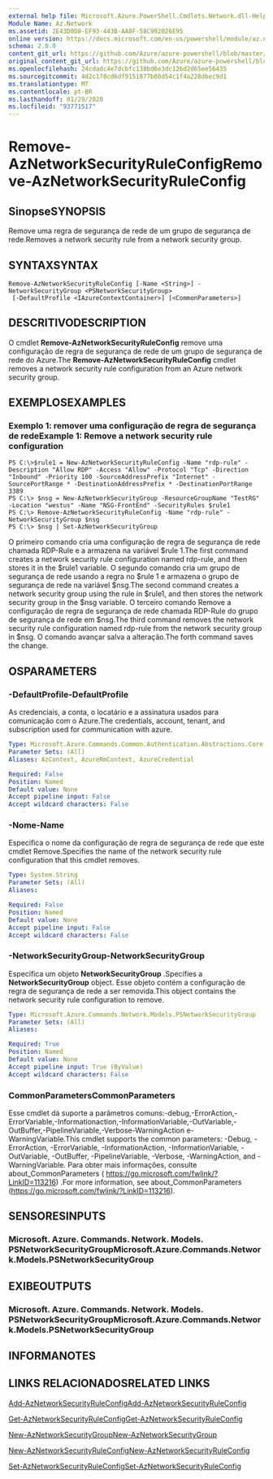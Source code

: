 ```yaml
---
external help file: Microsoft.Azure.PowerShell.Cmdlets.Network.dll-Help.xml
Module Name: Az.Network
ms.assetid: 2E43D0D8-EF93-443B-AA8F-58C992026E95
online version: https://docs.microsoft.com/en-us/powershell/module/az.network/remove-aznetworksecurityruleconfig
schema: 2.0.0
content_git_url: https://github.com/Azure/azure-powershell/blob/master/src/Network/Network/help/Remove-AzNetworkSecurityRuleConfig.md
original_content_git_url: https://github.com/Azure/azure-powershell/blob/master/src/Network/Network/help/Remove-AzNetworkSecurityRuleConfig.md
ms.openlocfilehash: 24cdadc4e7dcbfc138bd6e3dc126d2d65ee56435
ms.sourcegitcommit: 4d2c178cd6df9151877b08d54c1f4a228dbec9d1
ms.translationtype: MT
ms.contentlocale: pt-BR
ms.lasthandoff: 01/29/2020
ms.locfileid: "93771517"
---
```

# <span data-ttu-id="10cf1-101">Remove-AzNetworkSecurityRuleConfig</span><span class="sxs-lookup"><span data-stu-id="10cf1-101">Remove-AzNetworkSecurityRuleConfig</span></span>

## <span data-ttu-id="10cf1-102">Sinopse</span><span class="sxs-lookup"><span data-stu-id="10cf1-102">SYNOPSIS</span></span>
<span data-ttu-id="10cf1-103">Remove uma regra de segurança de rede de um grupo de segurança de rede.</span><span class="sxs-lookup"><span data-stu-id="10cf1-103">Removes a network security rule from a network security group.</span></span>

## <span data-ttu-id="10cf1-104">SYNTAX</span><span class="sxs-lookup"><span data-stu-id="10cf1-104">SYNTAX</span></span>

```
Remove-AzNetworkSecurityRuleConfig [-Name <String>] -NetworkSecurityGroup <PSNetworkSecurityGroup>
 [-DefaultProfile <IAzureContextContainer>] [<CommonParameters>]
```

## <span data-ttu-id="10cf1-105">DESCRITIVO</span><span class="sxs-lookup"><span data-stu-id="10cf1-105">DESCRIPTION</span></span>
<span data-ttu-id="10cf1-106">O cmdlet **Remove-AzNetworkSecurityRuleConfig** remove uma configuração de regra de segurança de rede de um grupo de segurança de rede do Azure.</span><span class="sxs-lookup"><span data-stu-id="10cf1-106">The **Remove-AzNetworkSecurityRuleConfig** cmdlet removes a network security rule configuration from an Azure network security group.</span></span>

## <span data-ttu-id="10cf1-107">EXEMPLOS</span><span class="sxs-lookup"><span data-stu-id="10cf1-107">EXAMPLES</span></span>

### <span data-ttu-id="10cf1-108">Exemplo 1: remover uma configuração de regra de segurança de rede</span><span class="sxs-lookup"><span data-stu-id="10cf1-108">Example 1: Remove a network security rule configuration</span></span>
```
PS C:\>$rule1 = New-AzNetworkSecurityRuleConfig -Name "rdp-rule" -Description "Allow RDP" -Access "Allow" -Protocol "Tcp" -Direction "Inbound" -Priority 100 -SourceAddressPrefix "Internet" -SourcePortRange * -DestinationAddressPrefix * -DestinationPortRange 3389
PS C:\> $nsg = New-AzNetworkSecurityGroup -ResourceGroupName "TestRG" -Location "westus" -Name "NSG-FrontEnd" -SecurityRules $rule1
PS C:\> Remove-AzNetworkSecurityRuleConfig -Name "rdp-rule" -NetworkSecurityGroup $nsg
PS C:\> $nsg | Set-AzNetworkSecurityGroup
```

<span data-ttu-id="10cf1-109">O primeiro comando cria uma configuração de regra de segurança de rede chamada RDP-Rule e a armazena na variável $rule 1.</span><span class="sxs-lookup"><span data-stu-id="10cf1-109">The first command creates a network security rule configuration named rdp-rule, and then stores it in the $rule1 variable.</span></span>
<span data-ttu-id="10cf1-110">O segundo comando cria um grupo de segurança de rede usando a regra no $rule 1 e armazena o grupo de segurança de rede na variável $nsg.</span><span class="sxs-lookup"><span data-stu-id="10cf1-110">The second command creates a network security group using the rule in $rule1, and then stores the network security group in the $nsg variable.</span></span>
<span data-ttu-id="10cf1-111">O terceiro comando Remove a configuração de regra de segurança de rede chamada RDP-Rule do grupo de segurança de rede em $nsg.</span><span class="sxs-lookup"><span data-stu-id="10cf1-111">The third command removes the network security rule configuration named rdp-rule from the network security group in $nsg.</span></span>
<span data-ttu-id="10cf1-112">O comando avançar salva a alteração.</span><span class="sxs-lookup"><span data-stu-id="10cf1-112">The forth command saves the change.</span></span>

## <span data-ttu-id="10cf1-113">OS</span><span class="sxs-lookup"><span data-stu-id="10cf1-113">PARAMETERS</span></span>

### <span data-ttu-id="10cf1-114">-DefaultProfile</span><span class="sxs-lookup"><span data-stu-id="10cf1-114">-DefaultProfile</span></span>
<span data-ttu-id="10cf1-115">As credenciais, a conta, o locatário e a assinatura usados para comunicação com o Azure.</span><span class="sxs-lookup"><span data-stu-id="10cf1-115">The credentials, account, tenant, and subscription used for communication with azure.</span></span>

```yaml
Type: Microsoft.Azure.Commands.Common.Authentication.Abstractions.Core.IAzureContextContainer
Parameter Sets: (All)
Aliases: AzContext, AzureRmContext, AzureCredential

Required: False
Position: Named
Default value: None
Accept pipeline input: False
Accept wildcard characters: False
```

### <span data-ttu-id="10cf1-116">-Nome</span><span class="sxs-lookup"><span data-stu-id="10cf1-116">-Name</span></span>
<span data-ttu-id="10cf1-117">Especifica o nome da configuração de regra de segurança de rede que este cmdlet Remove.</span><span class="sxs-lookup"><span data-stu-id="10cf1-117">Specifies the name of the network security rule configuration that this cmdlet removes.</span></span>

```yaml
Type: System.String
Parameter Sets: (All)
Aliases:

Required: False
Position: Named
Default value: None
Accept pipeline input: False
Accept wildcard characters: False
```

### <span data-ttu-id="10cf1-118">-NetworkSecurityGroup</span><span class="sxs-lookup"><span data-stu-id="10cf1-118">-NetworkSecurityGroup</span></span>
<span data-ttu-id="10cf1-119">Especifica um objeto **NetworkSecurityGroup** .</span><span class="sxs-lookup"><span data-stu-id="10cf1-119">Specifies a **NetworkSecurityGroup** object.</span></span>
<span data-ttu-id="10cf1-120">Esse objeto contém a configuração de regra de segurança de rede a ser removida.</span><span class="sxs-lookup"><span data-stu-id="10cf1-120">This object contains the network security rule configuration to remove.</span></span>

```yaml
Type: Microsoft.Azure.Commands.Network.Models.PSNetworkSecurityGroup
Parameter Sets: (All)
Aliases:

Required: True
Position: Named
Default value: None
Accept pipeline input: True (ByValue)
Accept wildcard characters: False
```

### <span data-ttu-id="10cf1-121">CommonParameters</span><span class="sxs-lookup"><span data-stu-id="10cf1-121">CommonParameters</span></span>
<span data-ttu-id="10cf1-122">Esse cmdlet dá suporte a parâmetros comuns:-debug,-ErrorAction,-ErrorVariable,-Informationaction,-InformationVariable,-OutVariable,-OutBuffer,-PipelineVariable,-Verbose-WarningAction e-WarningVariable.</span><span class="sxs-lookup"><span data-stu-id="10cf1-122">This cmdlet supports the common parameters: -Debug, -ErrorAction, -ErrorVariable, -InformationAction, -InformationVariable, -OutVariable, -OutBuffer, -PipelineVariable, -Verbose, -WarningAction, and -WarningVariable.</span></span> <span data-ttu-id="10cf1-123">Para obter mais informações, consulte about_CommonParameters ( https://go.microsoft.com/fwlink/?LinkID=113216) .</span><span class="sxs-lookup"><span data-stu-id="10cf1-123">For more information, see about_CommonParameters (https://go.microsoft.com/fwlink/?LinkID=113216).</span></span>

## <span data-ttu-id="10cf1-124">SENSORES</span><span class="sxs-lookup"><span data-stu-id="10cf1-124">INPUTS</span></span>

### <span data-ttu-id="10cf1-125">Microsoft. Azure. Commands. Network. Models. PSNetworkSecurityGroup</span><span class="sxs-lookup"><span data-stu-id="10cf1-125">Microsoft.Azure.Commands.Network.Models.PSNetworkSecurityGroup</span></span>

## <span data-ttu-id="10cf1-126">EXIBE</span><span class="sxs-lookup"><span data-stu-id="10cf1-126">OUTPUTS</span></span>

### <span data-ttu-id="10cf1-127">Microsoft. Azure. Commands. Network. Models. PSNetworkSecurityGroup</span><span class="sxs-lookup"><span data-stu-id="10cf1-127">Microsoft.Azure.Commands.Network.Models.PSNetworkSecurityGroup</span></span>

## <span data-ttu-id="10cf1-128">INFORMA</span><span class="sxs-lookup"><span data-stu-id="10cf1-128">NOTES</span></span>

## <span data-ttu-id="10cf1-129">LINKS RELACIONADOS</span><span class="sxs-lookup"><span data-stu-id="10cf1-129">RELATED LINKS</span></span>

[<span data-ttu-id="10cf1-130">Add-AzNetworkSecurityRuleConfig</span><span class="sxs-lookup"><span data-stu-id="10cf1-130">Add-AzNetworkSecurityRuleConfig</span></span>](./Add-AzNetworkSecurityRuleConfig.md)

[<span data-ttu-id="10cf1-131">Get-AzNetworkSecurityRuleConfig</span><span class="sxs-lookup"><span data-stu-id="10cf1-131">Get-AzNetworkSecurityRuleConfig</span></span>](./Get-AzNetworkSecurityRuleConfig.md)

[<span data-ttu-id="10cf1-132">New-AzNetworkSecurityGroup</span><span class="sxs-lookup"><span data-stu-id="10cf1-132">New-AzNetworkSecurityGroup</span></span>](./New-AzNetworkSecurityGroup.md)

[<span data-ttu-id="10cf1-133">New-AzNetworkSecurityRuleConfig</span><span class="sxs-lookup"><span data-stu-id="10cf1-133">New-AzNetworkSecurityRuleConfig</span></span>](./New-AzNetworkSecurityRuleConfig.md)

[<span data-ttu-id="10cf1-134">Set-AzNetworkSecurityRuleConfig</span><span class="sxs-lookup"><span data-stu-id="10cf1-134">Set-AzNetworkSecurityRuleConfig</span></span>](./Set-AzNetworkSecurityRuleConfig.md)


